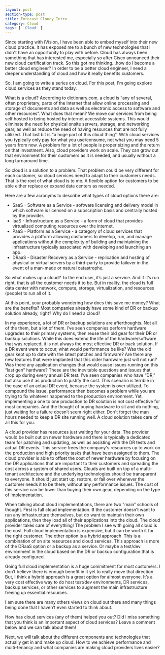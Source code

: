 ```yaml
---
layout: post
section-type: post
title: Forecast Cloudy Intro
category: Cloud
tags: [ 'Cloud' ]
---
```


Since starting with iVision, I have been able to embed myself into their new cloud practice. It has exposed me to a bunch of new technologies that I didn't have an opportunity to play with before. Cloud has always been something that has interested me, especially so after Cisco announced their new cloud certification track. So this got me thinking...how do I become a better cloud engineer? In order to be a better cloud engineer, I need a deeper understanding of cloud and how it really benefits customers.

So, I am going to write a series on cloud. For this post, I'm going explore cloud services as they stand today.

What is a cloud? According to dictionary.com, a cloud is “any of several, often proprietary, parts of the Internet that allow online processing and storage of documents and data as well as electronic access to software and other resources”. What does that mean? We move our services from being self hosted to being hosted by internet accessible systems. This would eliminate the need for physical onsite servers, storage, and networking gear, as well as reduce the need of having resources that are not fully utilized. That last bit is "a huge part of this cloud thing". With cloud services you typically only pay for what you use/consume, not what you may need 5 years from now. A problem for a lot of people is proper sizing and the return on that investment. Also, cloud providers work on scale. They can grow out that environment for their customers as it is needed, and usually without a long turnaround time.

So cloud is a solution to a problem. That problem could be very different for each customer, so cloud services need to adapt to their customers needs. That is the root of what cloud is to me. A flexible option for customers to be able either replace or expand data centers as needed.

Here are a few acronyms to describe what types of cloud options there are:

 - SaaS - Software as a Service - software licensing and delivery model in which software is licensed on a subscription basis and centrally hosted by the provider.
 - IaaS - Infrastructure as a Service - a form of cloud that provides virtualized computing resources over the internet.
 - PaaS - Platform as a Service - a category of cloud services that provides a platform allowing customers to develop, run, and manage applications without the complexity of building and maintaining the infrastructure typically associated with developing and launching an app.
 - DRaaS - Disaster Recovery as a Service - replication and hosting of physical or virtual servers by a third-party to provide failover in the event of a man-made or natural catastrophe.

So what makes up a cloud? To the end user, it’s just a service. And if it’s run right, that is all the customer needs it to be. But in reality, the cloud is full data center with network, compute, storage, virtualization, and resources (people) to run all of it.

At this point, your probably wondering how does this save me money? What are the benefits? Most companies already have some kind of DR or backup solution already, right? Why do I need a cloud?

In my experience, a lot of DR or backup solutions are afterthoughts. Not all of the them, but a lot of them. I’ve seen companies perform hardware upgrades to their primary systems, then reuse their old gear for their DR or backup solutions. While this does extend the life of the hardware/software that was replaced, it is not always the most effective DR or back solution. If a DR event were to occur, what would performance be like? Was the old gear kept up to date with the latest patches and firmware? Are there any new features that were implanted that this older hardware just will not run? Was there any application changes that would cause issues running on this “last gen” hardware? These are the inevitable questions and issues that crop up during every annual DR test. I’ve seen companies who have “DR," but also use it as production to justify the cost. This scenario is terrible in the case of an actual DR event, because the system is over utilized. To compound the issue, performance then becomes a problem while you are trying to fix whatever happened to the production environment. Yet, implementing a one to one production to DR solution is not cost effective for most companies. And the thought of buying hardware to sit and do nothing, just waiting for a failure doesn’t seem right either. Don't forget the man hours needed to keep a DR site running well. A cloud solution takes care of all this for you.

A cloud provider has resources just waiting for your data. The provider would be built out on newer hardware and there is typically a dedicated team for patching and updating, as well as assisting with the DR tests and actual DR events. This service frees the company's resources up to work on the production and high priority tasks that have been assigned to them. The cloud provider is able to offset the cost of newer hardware by focusing on the DR applications that are important to their customers and spreading the cost across a system of shared users. Clouds are built on top of a multi-tenant architecture and the underlying technologies should be transparent to everyone. It should just start up, restore, or fail over whenever the customer needs it to be there, without any performance issues. The cost of this service can be lower than buying their own gear, depending on the type of implementation.

When talking about cloud implementations, there are two “main” schools of thought. First is full cloud implementation. If the customer doesn’t want to run any infrastructure themselves, but do want to maintain their own applications, then they load all of their applications into the cloud. The cloud provider takes care of everything! The problem I see with going all cloud is the cost. Full cloud implementation is expensive, but it can be worth it for the right customer. The other option is a hybrid approach. This is a combination of on site resources and cloud services. This approach is more of the DRaaS option or a backup as a service. Or maybe a test/dev environment in the cloud based on the DR or backup configuration that is already configured.

Going full cloud implementation is a huge commitment for most customers. I don’t believe there is enough benefit in it yet to really move that direction. But, I think a hybrid approach is a great option for almost everyone. It’s a very cost effective way to do host test/dev environments, DR services, backup services, or other services to augment the main infrastructure freeing up essential resources.  

I am sure there are many others views on cloud out there and many things being done that I haven’t even started to think about.

How has cloud services (any of them) helped you out? Did I miss something that you think is an important aspect of cloud services? Leave a comment below and we can talk about them!

Next, we will talk about the different components and technologies that actually get in and make up cloud. How to we achieve performance and multi-tenancy and what companies are making cloud providers lives easier?
